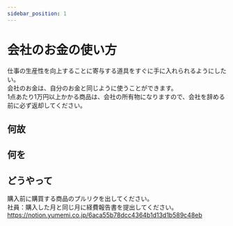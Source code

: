 ```yaml
---
sidebar_position: 1
---
```


# 会社のお金の使い方

仕事の生産性を向上することに寄与する道具をすぐに手に入れられるようにしたい。  
会社のお金は、自分のお金と同じように使うことができます。  
1点あたり1万円以上かかる商品は、会社の所有物になりますので、会社を辞める前に必ず返却してください。

## 何故

## 何を

## どうやって

購入前に購買する商品のプルリクを出してください。  
社員：購入した月と同じ月に経費報告書を提出してください。  
https://notion.yumemi.co.jp/6aca55b78dcc4364b1d13d1b589c48eb
